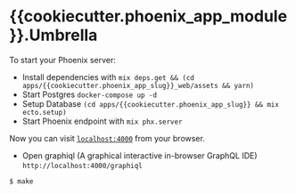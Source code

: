 # {{cookiecutter.phoenix_app_module}}.Umbrella


To start your Phoenix server:

- Install dependencies with `mix deps.get && (cd apps/{{cookiecutter.phoenix_app_slug}}_web/assets && yarn)`
- Start Postgres `docker-compose up -d`
- Setup Database `(cd apps/{{cookiecutter.phoenix_app_slug}} && mix ecto.setup)`
- Start Phoenix endpoint with `mix phx.server`

Now you can visit [`localhost:4000`](http://localhost:4000) from your browser.

- Open graphiql (A graphical interactive in-browser GraphQL IDE) `http://localhost:4000/graphiql`


```
$ make
```
